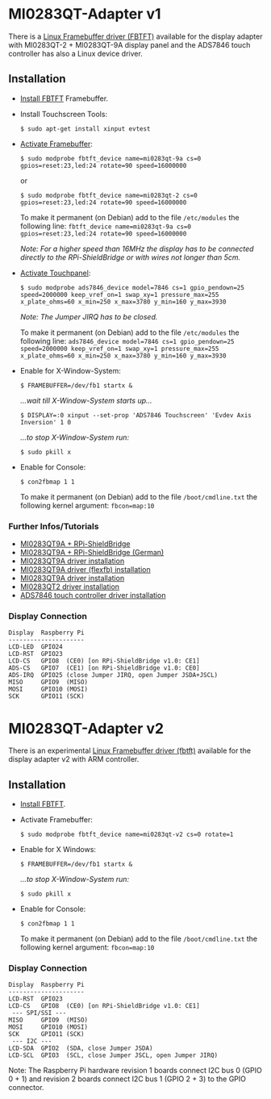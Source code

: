 # MI0283QT-Adapter v1

There is a [Linux Framebuffer driver (FBTFT)](https://github.com/notro/fbtft/wiki) available for the display adapter with MI0283QT-2 + MI0283QT-9A display panel and the ADS7846 touch controller has also a Linux device driver.

## Installation

* [Install FBTFT](https://github.com/notro/fbtft/wiki#install) Framebuffer.

* Install Touchscreen Tools:

    ```
    $ sudo apt-get install xinput evtest
    ```

* [Activate Framebuffer](https://github.com/notro/fbtft/wiki#enable-driver):

    ```
    $ sudo modprobe fbtft_device name=mi0283qt-9a cs=0 gpios=reset:23,led:24 rotate=90 speed=16000000
    ```
    or
    ```
    $ sudo modprobe fbtft_device name=mi0283qt-2 cs=0 gpios=reset:23,led:24 rotate=90 speed=16000000
    ```

    To make it permanent (on Debian) add to the file ```/etc/modules``` the following line:
    ```fbtft_device name=mi0283qt-9a cs=0 gpios=reset:23,led:24 rotate=90 speed=16000000```

    *Note: For a higher speed than 16MHz the display has to be connected directly to the RPi-ShieldBridge or with wires not longer than 5cm.*

* [Activate Touchpanel](https://github.com/notro/fbtft/wiki/Touchpanel#watterott-mi0283qt-9a):

    ```
    $ sudo modprobe ads7846_device model=7846 cs=1 gpio_pendown=25 speed=2000000 keep_vref_on=1 swap_xy=1 pressure_max=255 x_plate_ohms=60 x_min=250 x_max=3780 y_min=160 y_max=3930
    ```
    *Note: The Jumper JIRQ has to be closed.*

    To make it permanent (on Debian) add to the file ```/etc/modules``` the following line:
    ```ads7846_device model=7846 cs=1 gpio_pendown=25 speed=2000000 keep_vref_on=1 swap_xy=1 pressure_max=255 x_plate_ohms=60 x_min=250 x_max=3780 y_min=160 y_max=3930```

* Enable for X-Window-System:

    ```
    $ FRAMEBUFFER=/dev/fb1 startx &
    ```

    *...wait till X-Window-System starts up...*

    ```
    $ DISPLAY=:0 xinput --set-prop 'ADS7846 Touchscreen' 'Evdev Axis Inversion' 1 0
    ```

   *...to stop X-Window-System run:*

    ```
   $ sudo pkill x
    ```

* Enable for Console:

    ```
    $ con2fbmap 1 1
    ```

    To make it permanent (on Debian) add to the file ```/boot/cmdline.txt``` the following kernel argument: ```fbcon=map:10```


### Further Infos/Tutorials

* [MI0283QT9A + RPi-ShieldBridge](http://lallafa.de/blog/2013/07/watterotts-new-rpi-shieldbridge/)
* [MI0283QT9A + RPi-ShieldBridge (German)](http://www.mdtweb.de/index.php/projekte/mikroprozessoren/raspberry-pi/rpi-lcd-ansteuerung)
* [MI0283QT9A driver installation](http://www.raspberrypi.org/phpBB3/viewtopic.php?f=44&t=61992&p=460809)
* [MI0283QT9A driver (flexfb) installation](http://lallafa.de/blog/2013/06/watterott-mi0283qt-9-display-with-generic-flexfb-driver/)
* [MI0283QT9A driver installation](http://lallafa.de/blog/2013/03/watterott-mi0283qt-9a-display-for-the-rasbperry-pi/)
* [MI0283QT2 driver installation](http://lallafa.de/blog/2013/03/watterott-display-on-raspberry-pi/)
* [ADS7846 touch controller driver installation](http://lallafa.de/blog/2013/03/adding-touch-support-for-the-mi0283qt-displays/)


### Display Connection

```
Display  Raspberry Pi
---------------------
LCD-LED  GPIO24
LCD-RST  GPIO23
LCD-CS   GPIO8  (CE0) [on RPi-ShieldBridge v1.0: CE1]
ADS-CS   GPIO7  (CE1) [on RPi-ShieldBridge v1.0: CE0]
ADS-IRQ  GPIO25 (close Jumper JIRQ, open Jumper JSDA+JSCL)
MISO     GPIO9  (MISO)
MOSI     GPIO10 (MOSI)
SCK      GPIO11 (SCK)
```


# MI0283QT-Adapter v2

There is an experimental [Linux Framebuffer driver (fbtft)](https://github.com/notro/fbtft/wiki) available for the display adapter v2 with ARM controller.

## Installation

* [Install FBTFT](https://github.com/notro/fbtft/wiki#install).

* Activate Framebuffer:

    ```
    $ sudo modprobe fbtft_device name=mi0283qt-v2 cs=0 rotate=1
    ```

* Enable for X Windows:

    ```
    $ FRAMEBUFFER=/dev/fb1 startx &
    ```

   *...to stop X-Window-System run:*

    ```
   $ sudo pkill x
    ```

* Enable for Console:

    ```
    $ con2fbmap 1 1
    ```

    To make it permanent (on Debian) add to the file ```/boot/cmdline.txt``` the following kernel argument: ```fbcon=map:10```


### Display Connection

```
Display  Raspberry Pi
---------------------
LCD-RST  GPIO23
LCD-CS   GPIO8  (CE0) [on RPi-ShieldBridge v1.0: CE1]
 --- SPI/SSI ---
MISO     GPIO9  (MISO)
MOSI     GPIO10 (MOSI)
SCK      GPIO11 (SCK)
 --- I2C ---
LCD-SDA  GPIO2  (SDA, close Jumper JSDA)
LCD-SCL  GPIO3  (SCL, close Jumper JSCL, open Jumper JIRQ)
```

Note: The Raspberry Pi hardware revision 1 boards connect I2C bus 0 (GPIO 0 + 1) and revision 2 boards connect I2C bus 1 (GPIO 2 + 3) to the GPIO connector.
